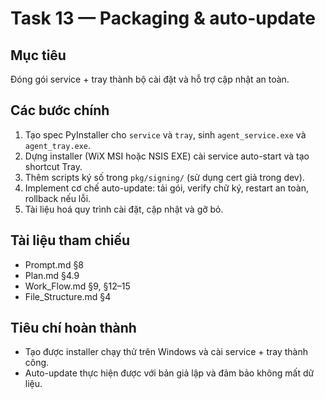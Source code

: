 # Task 13 — Packaging & auto-update

## Mục tiêu
Đóng gói service + tray thành bộ cài đặt và hỗ trợ cập nhật an toàn.

## Các bước chính
1. Tạo spec PyInstaller cho `service` và `tray`, sinh `agent_service.exe` và `agent_tray.exe`.
2. Dựng installer (WiX MSI hoặc NSIS EXE) cài service auto-start và tạo shortcut Tray.
3. Thêm scripts ký số trong `pkg/signing/` (sử dụng cert giả trong dev).
4. Implement cơ chế auto-update: tải gói, verify chữ ký, restart an toàn, rollback nếu lỗi.
5. Tài liệu hoá quy trình cài đặt, cập nhật và gỡ bỏ.

## Tài liệu tham chiếu
- Prompt.md §8
- Plan.md §4.9
- Work_Flow.md §9, §12–15
- File_Structure.md §4

## Tiêu chí hoàn thành
- Tạo được installer chạy thử trên Windows và cài service + tray thành công.
- Auto-update thực hiện được với bản giả lập và đảm bảo không mất dữ liệu.
